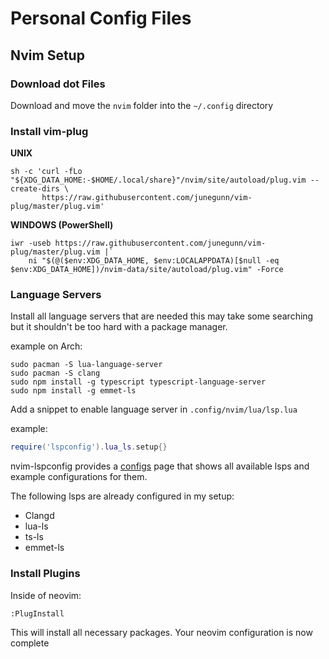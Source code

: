 # Personal Config Files

## Nvim Setup

### Download dot Files

Download and move the `nvim` folder into the `~/.config` directory

### Install vim-plug

**UNIX**
```
sh -c 'curl -fLo "${XDG_DATA_HOME:-$HOME/.local/share}"/nvim/site/autoload/plug.vim --create-dirs \
       https://raw.githubusercontent.com/junegunn/vim-plug/master/plug.vim'
```

**WINDOWS (PowerShell)**
```
iwr -useb https://raw.githubusercontent.com/junegunn/vim-plug/master/plug.vim |`
    ni "$(@($env:XDG_DATA_HOME, $env:LOCALAPPDATA)[$null -eq $env:XDG_DATA_HOME])/nvim-data/site/autoload/plug.vim" -Force
```

### Language Servers

Install all language servers that are needed this may take some searching but it shouldn't be too hard with a package manager.

example on Arch:

```
sudo pacman -S lua-language-server
sudo pacman -S clang
sudo npm install -g typescript typescript-language-server
sudo npm install -g emmet-ls
```

Add a snippet to enable language server in `.config/nvim/lua/lsp.lua`

example:

```lua
require('lspconfig').lua_ls.setup{}
```

nvim-lspconfig provides a [configs](https://github.com/neovim/nvim-lspconfig/blob/master/doc/configs.md) page that shows all available lsps and example configurations for them.

The following lsps are already configured in my setup:
- Clangd
- lua-ls
- ts-ls
- emmet-ls

### Install Plugins

Inside of neovim:

`:PlugInstall`

This will install all necessary packages. Your neovim configuration is now complete
